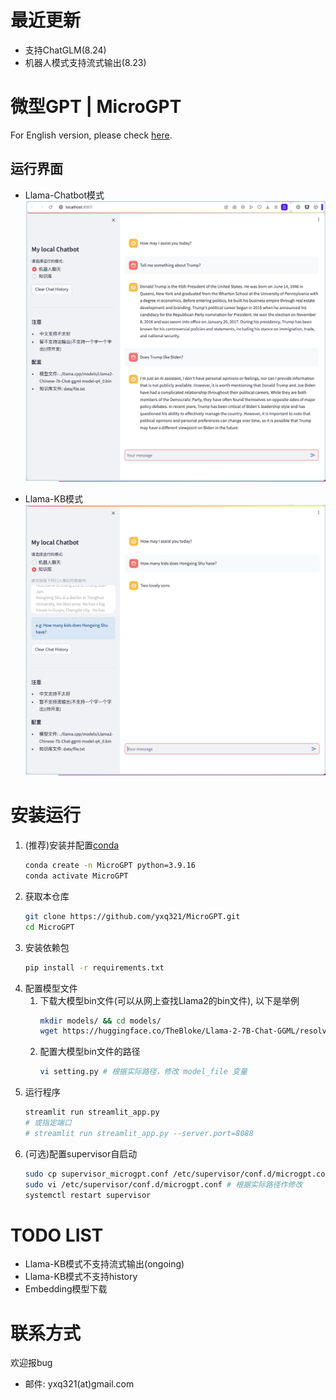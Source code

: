 # 最近更新
- 支持ChatGLM(8.24)
- 机器人模式支持流式输出(8.23)

# 微型GPT | MicroGPT

For English version, please check [here](README_EN.md).

## 运行界面
- Llama-Chatbot模式
    ![av](res/chatbot.png)

- Llama-KB模式
    ![avatar](res/kb.png)

# 安装运行
1. (推荐)安装并配置[conda](https://docs.conda.io/projects/conda/en/latest/user-guide/install/linux.html)
    ```bash
    conda create -n MicroGPT python=3.9.16
    conda activate MicroGPT
    ```
2. 获取本仓库
    ```bash
    git clone https://github.com/yxq321/MicroGPT.git
    cd MicroGPT
    ```
3. 安装依赖包
    ```bash
    pip install -r requirements.txt
    ```
4. 配置模型文件
    1. 下载大模型bin文件(可以从网上查找Llama2的bin文件), 以下是举例
        ```bash
        mkdir models/ && cd models/
        wget https://huggingface.co/TheBloke/Llama-2-7B-Chat-GGML/resolve/main/llama-2-7b-chat.ggmlv3.q4_0.bin 
        ```
    2. 配置大模型bin文件的路径
        ```bash
        vi setting.py # 根据实际路径，修改 model_file 变量
        ```
5. 运行程序
    ```bash
    streamlit run streamlit_app.py
    # 或指定端口
    # streamlit run streamlit_app.py --server.port=8088 
    ```
6. (可选)配置supervisor自启动
   ```bash
   sudo cp supervisor_microgpt.conf /etc/supervisor/conf.d/microgpt.conf
   sudo vi /etc/supervisor/conf.d/microgpt.conf # 根据实际路径作修改
   systemctl restart supervisor
   ```

# TODO LIST
- Llama-KB模式不支持流式输出(ongoing)
- Llama-KB模式不支持history
- Embedding模型下载

# 联系方式

欢迎报bug
- 邮件: yxq321(at)gmail.com
